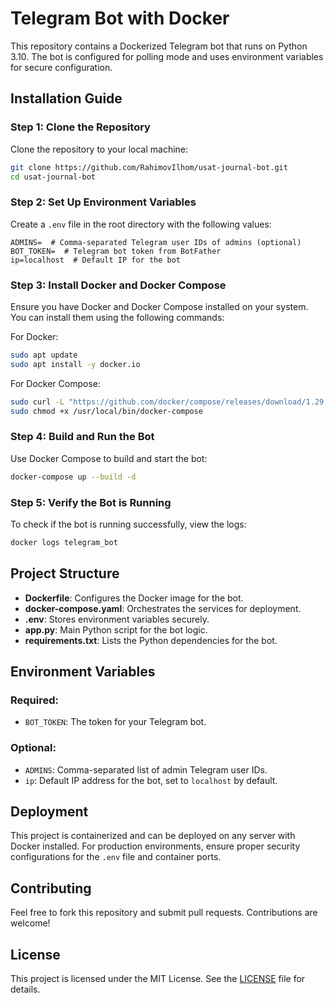# Telegram Bot with Docker

This repository contains a Dockerized Telegram bot that runs on Python 3.10. The bot is configured for polling mode and uses environment variables for secure configuration.

## Installation Guide

### Step 1: Clone the Repository
Clone the repository to your local machine:

```bash
git clone https://github.com/RahimovIlhom/usat-journal-bot.git
cd usat-journal-bot
```

### Step 2: Set Up Environment Variables
Create a `.env` file in the root directory with the following values:

```
ADMINS=  # Comma-separated Telegram user IDs of admins (optional)
BOT_TOKEN=  # Telegram bot token from BotFather
ip=localhost  # Default IP for the bot
```

### Step 3: Install Docker and Docker Compose
Ensure you have Docker and Docker Compose installed on your system. You can install them using the following commands:

For Docker:
```bash
sudo apt update
sudo apt install -y docker.io
```

For Docker Compose:
```bash
sudo curl -L "https://github.com/docker/compose/releases/download/1.29.2/docker-compose-$(uname -s)-$(uname -m)" -o /usr/local/bin/docker-compose
sudo chmod +x /usr/local/bin/docker-compose
```

### Step 4: Build and Run the Bot
Use Docker Compose to build and start the bot:

```bash
docker-compose up --build -d
```

### Step 5: Verify the Bot is Running
To check if the bot is running successfully, view the logs:

```bash
docker logs telegram_bot
```

## Project Structure
- **Dockerfile**: Configures the Docker image for the bot.
- **docker-compose.yaml**: Orchestrates the services for deployment.
- **.env**: Stores environment variables securely.
- **app.py**: Main Python script for the bot logic.
- **requirements.txt**: Lists the Python dependencies for the bot.

## Environment Variables
### Required:
- `BOT_TOKEN`: The token for your Telegram bot.

### Optional:
- `ADMINS`: Comma-separated list of admin Telegram user IDs.
- `ip`: Default IP address for the bot, set to `localhost` by default.

## Deployment
This project is containerized and can be deployed on any server with Docker installed. For production environments, ensure proper security configurations for the `.env` file and container ports.

## Contributing
Feel free to fork this repository and submit pull requests. Contributions are welcome!

## License
This project is licensed under the MIT License. See the [LICENSE](LICENSE) file for details.

